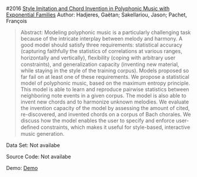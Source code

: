 #2016 [Style Imitation and Chord Invention in Polyphonic Music with Exponential Families](http://arxiv.org/abs/1609.05152)
Author: Hadjeres, Gaëtan; Sakellariou, Jason; Pachet, François
>Abstract: Modeling polyphonic music is a particularly challenging task because of the intricate interplay between melody and harmony. A good model should satisfy three requirements: statistical accuracy (capturing faithfully the statistics of correlations at various ranges, horizontally and vertically), ﬂexibility (coping with arbitrary user constraints), and generalization capacity (inventing new material, while staying in the style of the training corpus). Models proposed so far fail on at least one of these requirements. We propose a statistical model of polyphonic music, based on the maximum entropy principle. This model is able to learn and reproduce pairwise statistics between neighboring note events in a given corpus. The model is also able to invent new chords and to harmonize unknown melodies. We evaluate the invention capacity of the model by assessing the amount of cited, re-discovered, and invented chords on a corpus of Bach chorales. We discuss how the model enables the user to specify and enforce user-deﬁned constraints, which makes it useful for style-based, interactive music generation.

Data Set: Not availabe

Source Code: Not availabe

Demo: [Demo](https://flowmachines.jimdo.com/)

